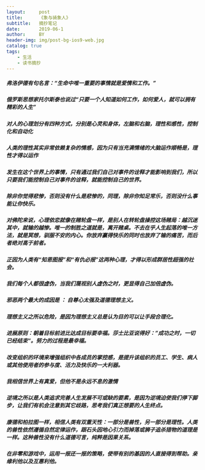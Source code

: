 ```yaml
---
layout:     post
title:      《象与骑象人》
subtitle:   摘抄笔记
date:       2019-06-1
author:     BY
header-img: img/post-bg-ios9-web.jpg
catalog: true
tags:
    - 生活
    - 读书摘抄
---
```


##### 弗洛伊德有句名言：“生命中唯一重要的事情就是爱情和工作。”


##### 俄罗斯思想家托尔斯泰也说过“只要一个人知道如何工作，如何爱人，就可以拥有精彩的人生”

##### 对人的心理划分有四种方式，分别是心灵和身体，左脑和右脑，理性和感性，控制化和自动化

##### 人类的理性其实非常依赖复杂的情感，因为只有当充满情绪的大脑运作顺畅是，理性才得以运作

##### 发生在这个世界上的事情，只有通过我们自己对事件的诠释才能影响到我们，所以只要我们能控制自己对事件的诠释，就能控制自己的世界。

##### 除非你觉得悲惨，否则没有什么是悲惨的，同理，除非你知足常乐，否则没什么事能让你快乐。

##### 对佛陀来说，心理依恋就像在赌轮盘一样，是别人在转轮盘操控这场赌局：越沉迷其中，就输的越惨。唯一的制胜之道就是，离开赌桌。不去在乎人生起落的唯一方法，就是冥想，驯服不安的内心。你放弃赢得快乐的同时也放弃了输的痛苦，而后者绝对高于前者。

##### 正因为人类有“知恩图报”和“有仇必报”这两种心理，才得以形成群居性超强的社会。

##### 我们每个人都很虚伪，当我们蔑视别人虚伪之时，更显得自己加倍虚伪。

##### 邪恶两个最大的成因是 ： 自尊心太强及道德理想主义。

##### 理想主义之所以危险，是因为理想主义总是认为目的可以让手段合理化。

##### 进展原则：朝着目标前进比达成目标要幸福。莎士比亚说得好：”成功之时，一切已经结束“。努力的过程是最幸福。

##### 改变组织的环境来增强组织中各成员的掌控感，是提升该组织的员工、学生、病人或其他使用者的参与度、活力及快乐的一大利器。

##### 我相信世界上有真爱，但他不是永远不息的激情

##### 逆境之所以是人类追求完善人生发展不可或缺的要素，是因为逆境迫使我们停下脚步，让我们有机会注意到其它歧路，思考我们真正想要的人生终点。

##### 康德和柏拉图一样，相信人类有双重天性：一部分是兽性，另一部分是理性。人类的兽性依然遵循自然定律运作，跟石头因地心引力而掉落或狮子追杀猎物的道理是一样。这种兽性没有什么道德可言，纯粹是因果关系。

##### 在非零和游戏中，运用一报还一报的策略，使带有别的基因的人直接得到帮助。亲缘利他以及互惠利他。
 
